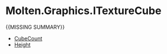 ﻿  
# Molten.Graphics.ITextureCube
{{MISSING SUMMARY}}
  
*  [CubeCount](docs/Molten.Render/Molten/Graphics/ITextureCube/CubeCount.md)  
*  [Height](docs/Molten.Render/Molten/Graphics/ITextureCube/Height.md)
